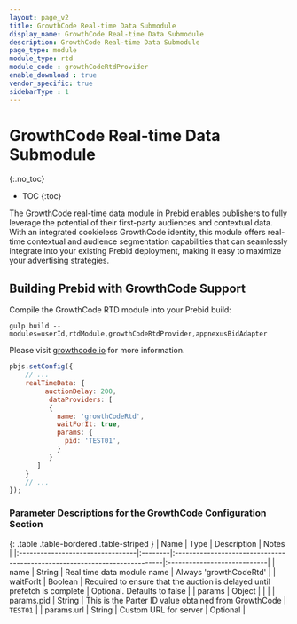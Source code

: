 ```yaml
---
layout: page_v2
title: GrowthCode Real-time Data Submodule
display_name: GrowthCode Real-time Data Submodule
description: GrowthCode Real-time Data Submodule
page_type: module
module_type: rtd
module_code : growthCodeRtdProvider
enable_download : true
vendor_specific: true
sidebarType : 1
---
```


# GrowthCode Real-time Data Submodule

{:.no_toc}

* TOC
{:toc}

The [GrowthCode](https://growthcode.io) real-time data module in Prebid enables publishers to fully
leverage the potential of their first-party audiences and contextual data.
With an integrated cookieless GrowthCode identity, this module offers real-time
contextual and audience segmentation capabilities that can seamlessly
integrate into your existing Prebid deployment, making it easy to maximize
your advertising strategies.

## Building Prebid with GrowthCode Support

Compile the GrowthCode RTD module into your Prebid build:

`gulp build --modules=userId,rtdModule,growthCodeRtdProvider,appnexusBidAdapter`

Please visit [growthcode.io](https://growthcode.io) for more information.

```javascript
pbjs.setConfig({
    // ...
    realTimeData: {
         auctionDelay: 200,
          dataProviders: [
          {
            name: 'growthCodeRtd',
            waitForIt: true,
            params: {
              pid: 'TEST01',
            }
          }
       ]
    }
    // ...
});
```

### Parameter Descriptions for the GrowthCode Configuration Section

{: .table .table-bordered .table-striped }
| Name                             | Type    | Description                                                               | Notes                       |
|:---------------------------------|:--------|:--------------------------------------------------------------------------|:----------------------------|
| name                             | String  | Real time data module name                                                | Always 'growthCodeRtd'             |
| waitForIt                        | Boolean | Required to ensure that the auction is delayed until prefetch is complete | Optional. Defaults to false |
| params                           | Object  |                                                                           |                             |
| params.pid                       | String  | This is the Parter ID value obtained from GrowthCode                      | `TEST01`                    |
| params.url                       | String  | Custom URL for server                                                     | Optional                    |
